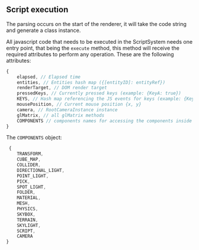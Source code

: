 ## Script execution

The parsing occurs on the start of the renderer, it will take the code string and generate a class instance.

All javascript code that needs to be executed in the ScriptSystem needs one entry point,
that being the `execute` method, this method will receive the required attributes to perform any operation.
These are the following attributes:
```js
{
    elapsed, // Elapsed time
    entities, // Entities hash map ({[entityID]: entityRef})
    renderTarget, // DOM render target
    pressedKeys, // Currently pressed keys (example: {KeyA: true})
    KEYS, // Hash map referencing the JS events for keys (example: {KeyA: "KeyA"})
    mousePosition, // Current mouse position {x, y}
    camera, // RootCameraInstance instance 
    glMatrix, // all glMatrix methods
    COMPONENTS // components names for accessing the components inside an entity.
}
```

The `COMPONENTS` object:
```js
 {
    TRANSFORM,
    CUBE_MAP,
    COLLIDER,
    DIRECTIONAL_LIGHT,
    POINT_LIGHT,
    PICK,
    SPOT_LIGHT,
    FOLDER,
    MATERIAL,
    MESH,
    PHYSICS,
    SKYBOX,
    TERRAIN,
    SKYLIGHT,
    SCRIPT,
    CAMERA
}
```

